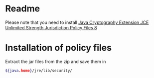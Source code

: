 # Readme

Please note that you need to install [Java Cryptography Extension JCE Unlimited Strength Jurisdiction Policy Files 8](http://www.oracle.com/technetwork/java/javase/downloads/jce8-download-2133166.html)  

# Installation of policy files
Extract the jar files from the zip and save them in 
```sh 
${java.home}/jre/lib/security/ 
```